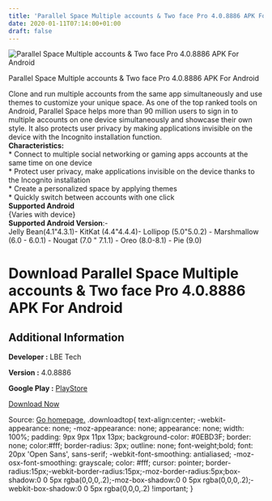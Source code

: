 ```yaml
---
title: 'Parallel Space Multiple accounts & Two face Pro 4.0.8886 APK For Android'
date: 2020-01-11T07:14:00+01:00
draft: false
---
```


![Parallel Space Multiple accounts & Two face Pro 4.0.8886 APK For Android](https://i0.wp.com/apkhome.net/wp-content/uploads/2020/01/Parallel-Space-Multiple-accounts-Two-face-Pro-4.0.8886.png "Parallel Space Multiple accounts & Two face Pro 4.0.8886 APK For Android")

  

Parallel Space Multiple accounts & Two face Pro 4.0.8886 APK For Android

Clone and run multiple accounts from the same app simultaneously and use themes to customize your unique space. As one of the top ranked tools on Android, Parallel Space helps more than 90 million users to sign in to multiple accounts on one device simultaneously and showcase their own style. It also protects user privacy by making applications invisible on the device with the Incognito installation function.  
**Characteristics:**  
\* Connect to multiple social networking or gaming apps accounts at the same time on one device  
\* Protect user privacy, make applications invisible on the device thanks to the Incognito installation  
\* Create a personalized space by applying themes  
\* Quickly switch between accounts with one click  
**Supported Android**  
{Varies with device}  
**Supported Android Version**:-  
Jelly Bean(4.1"4.3.1)- KitKat (4.4"4.4.4)- Lollipop (5.0"5.0.2) - Marshmallow (6.0 - 6.0.1) - Nougat (7.0 " 7.1.1) - Oreo (8.0-8.1) - Pie (9.0)

Download Parallel Space Multiple accounts & Two face Pro 4.0.8886 APK For Android
=================================================================================

Additional Information
----------------------

**Developer :** LBE Tech

**Version :** 4.0.8886

**Google Play :** [PlayStore](https://play.google.com/store/apps/details?id=com.lbe.parallel.intl)

  

[Download Now](https://store4app.co/post/parallel-space-multiple-accounts-amp-two-face-pro-4-0-8886-apk-for-android_1578663035)

  
Source: [Go homepage.](https://store4app.co/post/parallel-space-multiple-accounts-amp-two-face-pro-4-0-8886-apk-for-android_1578663035) .downloadtop{ text-align:center; -webkit-appearance: none; -moz-appearance: none; appearance: none; width: 100%; padding: 9px 9px 11px 13px; background-color: #0EBD3F; border: none; color:#fff; border-radius: 3px; outline: none; font-weight;bold; font: 20px 'Open Sans', sans-serif; -webkit-font-smoothing: antialiased; -moz-osx-font-smoothing: grayscale; color: #fff; cursor: pointer; border-radius:15px;-webkit-border-radius:15px;-moz-border-radius:5px;box-shadow:0 0 5px rgba(0,0,0,.2);-moz-box-shadow:0 0 5px rgba(0,0,0,.2);-webkit-box-shadow:0 0 5px rgba(0,0,0,.2) !important; }